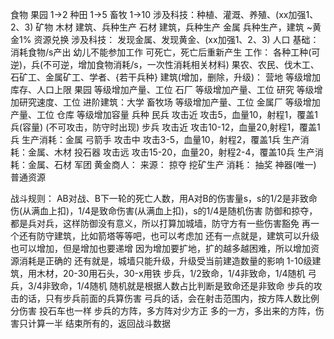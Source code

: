 食物 
  果园      1->2
  种田    1->5
  畜牧    1->10
  涉及科技：种植、灌溉、养殖、(xx加强1、2、3)
矿物
  木材  建筑、兵种生产
  石材  建筑，兵种生产
  金属  兵种生产，建筑
  ~黄金1% 资源兑换
  涉及科技： 发现金属、发现黄金、(xx加强1、2、3)
人口
  基础：
    消耗食物/s产出
    幼儿不能参加工作
    可死亡，死亡后重新产生
  工作：
    各种工种(可逆)，兵(不可逆，增加食物消耗/s，一次性消耗相关材料)
    果农、农民、伐木工、石矿工、金属矿工、学者、{若干兵种}
建筑(增加，删除，升级)：
  营地
    等级增加库存、人口上限
  果园
    等级增加产量、工位
  石厂
    等级增加产量、工位
  研究
    等级增加研究速度、工位
    进阶建筑：大学
  畜牧场
    等级增加产量、工位
  金属厂
    等级增加产量、工位
  仓库
    等级增加容量 
兵种
  民兵
    攻击近
    攻击5，血量10，射程1，覆盖1兵(容量)
    (不可攻击，防守时出现)
  步兵
    攻击近
    攻击10-12，血量20,射程1，覆盖1兵
    生产消耗：金属
  弓箭手
    攻击中
    攻击3-5，血量10，射程2，覆盖1兵
    生产消耗：金属、木材
  投石器
    攻击远
    攻击15-20，血量20，射程2-4，覆盖10兵
    生产消耗：金属、石材
  军团
黄金商人：
  来源：
      掠夺
      挖矿生产
  消耗：
      抽奖
      神器(唯一)
      普通资源

战斗规则：
AB对战、B下一轮的死亡人数，用A对B的伤害量s，s的1/2是非致命伤(从满血上扣)，1/4是致命伤害(从满血上扣)，s的1/4是随机伤害
防御和掠夺，都是兵对兵，这样防御没有意义，所以打算加城墙，防守方有一些伤害豁免
再一个还有防守建筑，比如箭塔等等吧，也可以考虑加
还有一点就是，建筑可以升级也可以增加，但是增加也要递增
因为增加要扩地，扩的越多越困难，所以增加资源消耗是正确的
还有就是，城墙只能升级，升级受当前建造数量的影响
1-10级建筑，用木材，20-30用石头，30-x用铁
步兵，1/2致命，1/4非致命，1/4随机
弓兵，3/4非致命，1/4随机
随机就是根据人数占比判断是致命还是非致命
步兵的攻击的话，只有步兵前面的兵算伤害
弓兵的话，会在射击范围内，按方阵人数比例分伤害
投石车也一样
步兵的方阵，多方阵对少方正
多的一方，多出来的方阵，伤害只计算一半
结束所有的，返回战斗数据